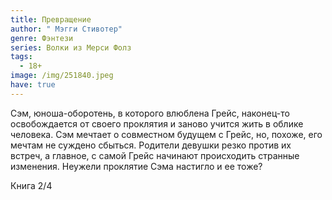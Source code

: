 ```yaml
---
title: Превращение
author: " Мэгги Стивотер"
genre: Фэнтези
series: Волки из Мерси Фолз
tags:
  - 18+
image: /img/251840.jpeg
have: true
---
```

Сэм, юноша-оборотень, в которого влюблена Грейс, наконец-то освобождается от своего проклятия и заново учится жить в облике человека. Сэм мечтает о совместном будущем с Грейс, но, похоже, его мечтам не суждено сбыться. Родители девушки резко против их встреч, а главное, с самой Грейс начинают происходить странные изменения. Неужели проклятие Сэма настигло и ее тоже?

Книга 2/4